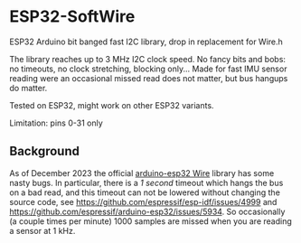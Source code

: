 # ESP32-SoftWire
ESP32 Arduino bit banged fast I2C library, drop in replacement for Wire.h

The library reaches up to 3 MHz I2C clock speed. No fancy bits and bobs: no timeouts, no clock stretching, blocking only... Made for fast IMU sensor reading were an occasional missed read does not matter, but bus hangups do matter.

Tested on ESP32, might work on other ESP32 variants.

Limitation: pins 0-31 only

## Background

As of December 2023 the official [arduino-esp32 Wire](https://github.com/espressif/arduino-esp32/tree/master/libraries/Wire) library has some nasty bugs. In particular, there is a *1 second* timeout which hangs the bus on a bad read, and this timeout can not be lowered without changing the source code, see https://github.com/espressif/esp-idf/issues/4999 and https://github.com/espressif/arduino-esp32/issues/5934. So occasionally (a couple times per minute) 1000 samples are missed when you are reading a sensor at 1 kHz. 
